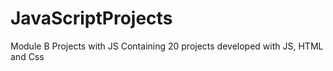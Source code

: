 # JavaScriptProjects
 Module B Projects with JS
 Containing 20 projects developed with JS,  HTML and Css
